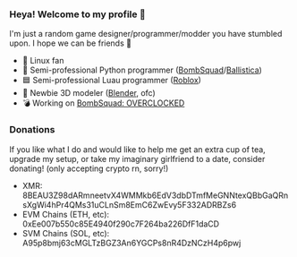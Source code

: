 ### Heya! Welcome to my profile 👋
I'm just a random game designer/programmer/modder you have stumbled upon. I hope we can be friends 🤗

- 🐧 Linux fan
- 🐍 Semi-professional Python programmer ([BombSquad](https://play.google.com/store/apps/details?id=net.froemling.bombsquad&hl=en_US&gl=US)/[Ballistica](https://github.com/efroemling/ballistica))
- 🟦 Semi-professional Luau programmer ([Roblox](https://roblox.com))
- 🌼 Newbie 3D modeler ([Blender](https://blender.org), ofc)
- 💣 Working on [BombSquad: OVERCLOCKED](https://gamejolt.com/games/overclocked/867312)

### Donations
If you like what I do and would like to help me get an extra cup of tea, upgrade my setup, or take my imaginary girlfriend to a date, consider donating! (only accepting crypto rn, sorry!)
- XMR: 8BEAU3Z98dARmneetvX4WMMkb6EdV3dbDTmfMeGNNtexQBbGaQRnsXgWi4hPr4QMs31uCLnSm8EmC6ZwEvy5F332ADRBZs6
- EVM Chains (ETH, etc): 0xEe007b550c85E4940f290c7F264ba226DfF1daCD
- SVM Chains (SOL, etc): A95p8bmj63cMGLTzBGZ3An6YGCPs8nR4DzNCzH4p6pwj

